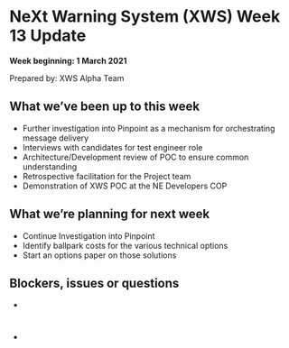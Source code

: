 # NeXt Warning System (XWS) Week 13 Update
**Week beginning: 1 March 2021** 

Prepared by: XWS Alpha Team

## What we’ve been up to this week

*	Further investigation into Pinpoint as a mechanism for orchestrating message delivery
*	Interviews with candidates for test engineer role
*	Architecture/Development review of POC to ensure common understanding
*	Retrospective facilitation for the Project team
*	Demonstration of XWS POC at the NE Developers COP

## What we’re planning for next week

* Continue Investigation into Pinpoint
* Identify ballpark costs for the various technical options
* Start an options paper on those solutions

## Blockers, issues or questions

* 

#
* 
